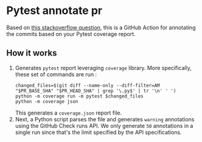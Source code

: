 # Pytest annotate pr

Based on [this stackoverflow question](https://stackoverflow.com/questions/67482906/show-coverage-in-github-pr), this is
 a GitHub Action for annotating the commits based on your Pytest coverage report.

## How it works

1. Generates `pytest` report leveraging `coverage` library. More specifically, these set of commands are 
run :
   ```shell
   changed_files=$(git diff --name-only --diff-filter=AM "$PR_BASE_SHA" "$PR_HEAD_SHA" | grep '\.py$' | tr '\n' ' ')
   python -m coverage run -m pytest $changed_files
   python -m coverage json
   ```
   This generates a `coverage.json` report file.
2. Next, a Python script parses the file and generates `warning` annotations using the GitHub Check runs API. We only 
generate `50` annotations in a single run since that's the limit specified by the API specifications.